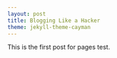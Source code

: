 ```yaml
---
layout: post
title: Blogging Like a Hacker
theme: jekyll-theme-cayman
---
```


This is the first post for pages test.